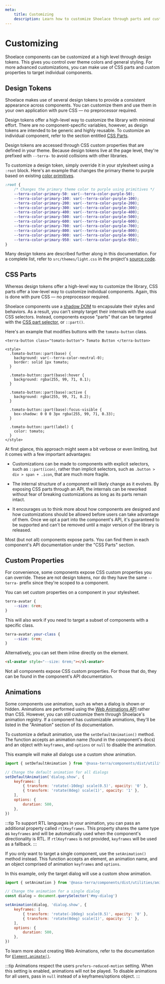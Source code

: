 ```yaml
---
meta:
    title: Customizing
    description: Learn how to customize Shoelace through parts and custom properties.
---
```


# Customizing

Shoelace components can be customized at a high level through design tokens. This gives you control over theme colors and general styling. For more advanced customizations, you can make use of CSS parts and custom properties to target individual components.

## Design Tokens

Shoelace makes use of several design tokens to provide a consistent appearance across components. You can customize them and use them in your own application with pure CSS — no preprocessor required.

Design tokens offer a high-level way to customize the library with minimal effort. There are no component-specific variables, however, as design tokens are intended to be generic and highly reusable. To customize an individual component, refer to the section entitled [CSS Parts](#css-parts).

Design tokens are accessed through CSS custom properties that are defined in your theme. Because design tokens live at the page level, they're prefixed with `--terra-` to avoid collisions with other libraries.

To customize a design token, simply override it in your stylesheet using a `:root` block. Here's an example that changes the primary theme to purple based on existing [color primitives](/tokens/color#primitives).

```css
:root {
    /* Changes the primary theme color to purple using primitives */
    --terra-color-primary-50: var(--terra-color-purple-50);
    --terra-color-primary-100: var(--terra-color-purple-100);
    --terra-color-primary-200: var(--terra-color-purple-200);
    --terra-color-primary-300: var(--terra-color-purple-300);
    --terra-color-primary-400: var(--terra-color-purple-400);
    --terra-color-primary-500: var(--terra-color-purple-500);
    --terra-color-primary-600: var(--terra-color-purple-600);
    --terra-color-primary-700: var(--terra-color-purple-700);
    --terra-color-primary-800: var(--terra-color-purple-800);
    --terra-color-primary-900: var(--terra-color-purple-900);
    --terra-color-primary-950: var(--terra-color-purple-950);
}
```

Many design tokens are described further along in this documentation. For a complete list, refer to `src/themes/light.css` in the project's [source code](https://github.com/nasa/terra-ui-components/blob/current/src/themes/light.css).

## CSS Parts

Whereas design tokens offer a high-level way to customize the library, CSS parts offer a low-level way to customize individual components. Again, this is done with pure CSS — no preprocessor required.

Shoelace components use a [shadow DOM](https://developer.mozilla.org/en-US/docs/Web/Web_Components/Using_shadow_DOM) to encapsulate their styles and behaviors. As a result, you can't simply target their internals with the usual CSS selectors. Instead, components expose "parts" that can be targeted with the [CSS part selector](https://developer.mozilla.org/en-US/docs/Web/CSS/::part), or `::part()`.

Here's an example that modifies buttons with the `tomato-button` class.

```html:preview
<terra-button class="tomato-button"> Tomato Button </terra-button>

<style>
  .tomato-button::part(base) {
    background: var(--terra-color-neutral-0);
    border: solid 1px tomato;
  }

  .tomato-button::part(base):hover {
    background: rgba(255, 99, 71, 0.1);
  }

  .tomato-button::part(base):active {
    background: rgba(255, 99, 71, 0.2);
  }

  .tomato-button::part(base):focus-visible {
    box-shadow: 0 0 0 3px rgba(255, 99, 71, 0.33);
  }

  .tomato-button::part(label) {
    color: tomato;
  }
</style>
```

At first glance, this approach might seem a bit verbose or even limiting, but it comes with a few important advantages:

-   Customizations can be made to components with explicit selectors, such as `::part(icon)`, rather than implicit selectors, such as `.button > div > span + .icon`, that are much more fragile.

-   The internal structure of a component will likely change as it evolves. By exposing CSS parts through an API, the internals can be reworked without fear of breaking customizations as long as its parts remain intact.

-   It encourages us to think more about how components are designed and how customizations should be allowed before users can take advantage of them. Once we opt a part into the component's API, it's guaranteed to be supported and can't be removed until a major version of the library is released.

Most (but not all) components expose parts. You can find them in each component's API documentation under the "CSS Parts" section.

## Custom Properties

For convenience, some components expose CSS custom properties you can override. These are not design tokens, nor do they have the same `--terra-` prefix since they're scoped to a component.

You can set custom properties on a component in your stylesheet.

```css
terra-avatar {
    --size: 6rem;
}
```

This will also work if you need to target a subset of components with a specific class.

```css
terra-avatar.your-class {
    --size: 6rem;
}
```

Alternatively, you can set them inline directly on the element.

```html
<sl-avatar style="--size: 6rem;"></sl-avatar>
```

Not all components expose CSS custom properties. For those that do, they can be found in the component's API documentation.

## Animations

Some components use animation, such as when a dialog is shown or hidden. Animations are performed using the [Web Animations API](https://developer.mozilla.org/en-US/docs/Web/API/Web_Animations_API) rather than CSS. However, you can still customize them through Shoelace's animation registry. If a component has customizable animations, they'll be listed in the "Animation" section of its documentation.

To customize a default animation, use the `setDefaultAnimation()` method. The function accepts an animation name (found in the component's docs) and an object with `keyframes`, and `options` or `null` to disable the animation.

This example will make all dialogs use a custom show animation.

```js
import { setDefaultAnimation } from '@nasa-terra/components/dist/utilities/animation-registry.js'

// Change the default animation for all dialogs
setDefaultAnimation('dialog.show', {
    keyframes: [
        { transform: 'rotate(-10deg) scale(0.5)', opacity: '0' },
        { transform: 'rotate(0deg) scale(1)', opacity: '1' },
    ],
    options: {
        duration: 500,
    },
})
```

:::tip
To support RTL languages in your animation, you can pass an additional property called `rtlKeyframes`. This property shares the same type as `keyframes` and will be automatically used when the component's directionality is RTL. If `rtlKeyframes` is not provided, `keyframes` will be used as a fallback.
:::

If you only want to target a single component, use the `setAnimation()` method instead. This function accepts an element, an animation name, and an object comprised of animation `keyframes` and `options`.

In this example, only the target dialog will use a custom show animation.

```js
import { setAnimation } from '@nasa-terra/components/dist/utilities/animation-registry.js'

// Change the animation for a single dialog
const dialog = document.querySelector('#my-dialog')

setAnimation(dialog, 'dialog.show', {
    keyframes: [
        { transform: 'rotate(-10deg) scale(0.5)', opacity: '0' },
        { transform: 'rotate(0deg) scale(1)', opacity: '1' },
    ],
    options: {
        duration: 500,
    },
})
```

To learn more about creating Web Animations, refer to the documentation for [`Element.animate()`](https://developer.mozilla.org/en-US/docs/Web/API/Element/animate).

:::tip
Animations respect the users `prefers-reduced-motion` setting. When this setting is enabled, animations will not be played. To disable animations for all users, pass in `null` instead of a keyframes/options object.
:::

